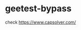 # geetest-bypass
check https://www.capsolver.com/ 





















                                                              